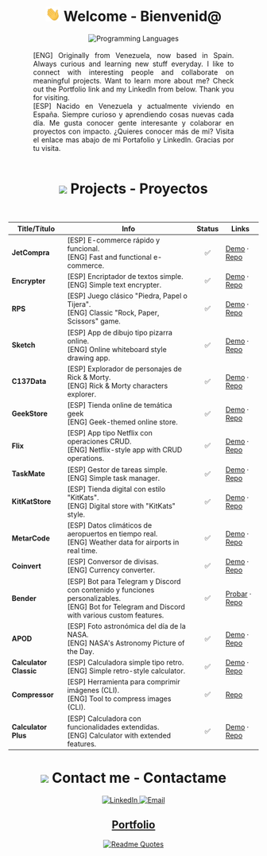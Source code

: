 <h1 align="center"> 
  <img src="https://raw.githubusercontent.com/ABSphreak/ABSphreak/master/gifs/Hi.gif" width="30px"> Welcome - Bienvenid@
</h1>

<div align="center" style="display:block;">
  <img alt="Programming Languages" src="https://user-images.githubusercontent.com/48032098/234991001-919cc2d2-3419-44a9-a689-cffde47547fe.png"/> 
</div>
<br>
<p align:"center" style="text-align: justify; margin: 0 50px;">
[ENG] Originally from Venezuela, now based in Spain. Always curious and learning new stuff everyday. I like to connect with interesting people and collaborate on meaningful projects. Want to learn more about me? Check out the Portfolio link and my LinkedIn from below. Thank you for visiting.
<br>
</p>
<p align:"center" style="text-align: justify; margin: 0 50px;">
[ESP] Nacido en Venezuela y actualmente viviendo en España. Siempre curioso y aprendiendo cosas nuevas cada día. Me gusta conocer gente interesante y colaborar en proyectos con impacto. ¿Quieres conocer más de mi? Visita el enlace mas abajo de mi Portafolio y LinkedIn. Gracias por tu visita.
<br>
</p>
<br>

<!-- Begin Projects -->
  <h1 align="center"><img src="https://media4.giphy.com/media/v1.Y2lkPTc5MGI3NjExOGRkZnpjY3F3cTFta2I2Ymk4bTBrYmlrN3hlYmM3b3h3emdzdzVlMiZlcD12MV9pbnRlcm5hbF9naWZfYnlfaWQmY3Q9cw/ZQaNiB0mn8gEMeD3I4/giphy.gif" width="30px"> Projects - Proyectos</h1>
  <div class="projects" align="center">
    <br>
<p align="center">

<table>
  <thead>
    <tr>
      <th>Title/Título</th>
      <th>Info</th>
      <th>Status</th>
      <th>Links</th>
    </tr>
  </thead>
  <tbody>
    <tr>
      <td><strong>JetCompra</strong></td>
      <td>[ESP] E-commerce rápido y funcional.<br>[ENG] Fast and functional e-commerce.</td>
      <td align="center">✅</td>
      <td><a href="https://jetcompra.julioreyes.dev">Demo</a> · <a href="https://github.com/jjrh92/jetCompra">Repo</a></td>
    </tr>
    <tr>
      <td><strong>Encrypter</strong></td>
      <td>[ESP] Encriptador de textos simple.<br>[ENG] Simple text encrypter.</td>
      <td align="center">✅</td>
      <td><a href="https://encrypter.julioreyes.dev">Demo</a> · <a href="https://github.com/jjrh92/Encrypter">Repo</a></td>
    </tr>
    <tr>
      <td><strong>RPS</strong></td>
      <td>[ESP] Juego clásico "Piedra, Papel o Tijera".<br>[ENG] Classic "Rock, Paper, Scissors" game.</td>
      <td align="center">✅</td>
      <td><a href="https://rps.julioreyes.dev">Demo</a> · <a href="https://github.com/jjrh92/RPS">Repo</a></td>
    </tr>
    <tr>
      <td><strong>Sketch</strong></td>
      <td>[ESP] App de dibujo tipo pizarra online.<br>[ENG] Online whiteboard style drawing app.</td>
      <td align="center">✅</td>
      <td><a href="https://sketch.julioreyes.dev">Demo</a> · <a href="https://github.com/jjrh92/Sketch">Repo</a></td>
    </tr>
    <tr>
      <td><strong>C137Data</strong></td>
      <td>[ESP] Explorador de personajes de Rick & Morty.<br>[ENG] Rick & Morty characters explorer.</td>
      <td align="center">✅</td>
      <td><a href="https://c137data.julioreyes.dev">Demo</a> · <a href="https://github.com/jjrh92/C137Data">Repo</a></td>
    </tr>
    <tr>
      <td><strong>GeekStore</strong></td>
      <td>[ESP] Tienda online de temática geek<br>[ENG] Geek-themed online store.</td>
      <td align="center">✅</td>
      <td><a href="https://geekstore.julioreyes.dev">Demo</a> · <a href="https://github.com/jjrh92/GeekStore">Repo</a></td>
    </tr>
    <tr>
      <td><strong>Flix</strong></td>
      <td>[ESP] App tipo Netflix con operaciones CRUD.<br>[ENG] Netflix-style app with CRUD operations.</td>
      <td align="center">✅</td>
      <td><a href="https://flix.julioreyes.dev">Demo</a> · <a href="https://github.com/jjrh92/Flix">Repo</a></td>
    </tr>
    <tr>
      <td><strong>TaskMate</strong></td>
      <td>[ESP] Gestor de tareas simple.<br>[ENG] Simple task manager.</td>
      <td align="center">✅</td>
      <td><a href="https://taskmate.julioreyes.dev">Demo</a> · <a href="https://github.com/jjrh92/TaskMate">Repo</a></td>
    </tr>
    <tr>
      <td><strong>KitKatStore</strong></td>
      <td>[ESP] Tienda digital con estilo "KitKats".<br>[ENG] Digital store with "KitKats" style.</td>
      <td align="center">✅</td>
      <td><a href="https://kitkatstore.julioreyes.dev">Demo</a> · <a href="https://github.com/jjrh92/KitKatStore">Repo</a></td>
    </tr>
    <tr>
      <td><strong>MetarCode</strong></td>
      <td>[ESP] Datos climáticos de aeropuertos en tiempo real.<br>[ENG] Weather data for airports in real time.</td>
      <td align="center">✅</td>
      <td><a href="https://metarcode.julioreyes.dev">Demo</a> · <a href="https://github.com/jjrh92/MetarCode">Repo</a></td>
    </tr>
    <tr>
      <td><strong>Coinvert</strong></td>
      <td>[ESP] Conversor de divisas.<br>[ENG] Currency converter.</td>
      <td align="center">✅</td>
      <td><a href="https://coinvert.julioreyes.dev">Demo</a> · <a href="https://github.com/jjrh92/Coinvert">Repo</a></td>
    </tr>
    <tr>
      <td><strong>Bender</strong></td>
      <td>[ESP] Bot para Telegram y Discord con contenido y funciones personalizables.<br>[ENG] Bot for Telegram and Discord with various custom features.</td>
      <td align="center">✅</td>
      <td><a href="https://t.me/Bender1992Bot">Probar</a> · <a href="https://github.com/jjrh92/Bender">Repo</a></td>
    </tr>
    <tr>
      <td><strong>APOD</strong></td>
      <td>[ESP] Foto astronómica del día de la NASA.<br>[ENG] NASA's Astronomy Picture of the Day.</td>
      <td align="center">✅</td>
      <td><a href="https://apod.julioreyes.dev">Demo</a> · <a href="https://github.com/jjrh92/APOD">Repo</a></td>
    </tr>
    <tr>
      <td><strong>Calculator Classic</strong></td>
      <td>[ESP] Calculadora simple tipo retro.<br>[ENG] Simple retro-style calculator.</td>
      <td align="center">✅</td>
      <td><a href="https://calculapp.julioreyes.dev">Demo</a> · <a href="https://github.com/jjrh92/CalculApp">Repo</a></td>
    </tr>
    <tr>
      <td><strong>Compressor</strong></td>
      <td>[ESP] Herramienta para comprimir imágenes (CLI).<br>[ENG] Tool to compress images (CLI).</td>
      <td align="center">✅</td>
      <td><a href="https://github.com/jjrh92/Compressor">Repo</a></td>
    </tr>
    <tr>
      <td><strong>Calculator Plus</strong></td>
      <td>[ESP] Calculadora con funcionalidades extendidas.<br>[ENG] Calculator with extended features.</td>
      <td align="center">✅</td>
      <td><a href="https://tbe.julioreyes.dev">Demo</a> · <a href="https://github.com/jjrh92/TBE">Repo</a></td>
    </tr>
  </tbody>
</table>

</p>

<!-- Begin Footer -->
  <h1 align="center"><img src="https://media3.giphy.com/media/v1.Y2lkPTc5MGI3NjExZGp4ZXBjNHZnbmY0eHI5d3RnMHlkaGRrb3A1cmQ3Y3ZrMzRnY25vNyZlcD12MV9pbnRlcm5hbF9naWZfYnlfaWQmY3Q9cw/ZqaZekJ3mPMmeMew4A/giphy.webp" width="30px"> Contact me - Contactame</h1>
  <div class="footer" align="center">
    
<p align="center">
  <a href="https://www.linkedin.com/in/jjrh92/" target="_blank" title="LinkedIn">
    <img src="https://cdn.jsdelivr.net/gh/devicons/devicon/icons/linkedin/linkedin-original.svg" alt="LinkedIn" width="50px"/>
  </a>

  <a href="mailto:contact@julioreyes.dev" target="_blank" title="Email">
    <img src="https://img.icons8.com/fluency/96/null/mail.png" alt="Email" width="50px"/>
  </a>
</p>
    <h2 align="center">
      <a title="Click to open my portfolio" style="font-weight: bold;" href="https://julioreyes.dev/">Portfolio</a>
    </h2>

<!-- End Footer -->

  [![Readme Quotes](https://quotes-github-readme.vercel.app/api?type=horizontal&theme=nord)](https://github.com/piyushsuthar/github-readme-quotes)
  </div>


